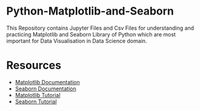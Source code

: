 # Python-Matplotlib-and-Seaborn
This Repository contains Jupyter Files and Csv Files for understanding and practicing Matplotlib and Seaborn Library of Python which are most important for Data Visualisation in Data Science domain.
# Resources
* [Matplotlib Documentation](https://matplotlib.org/stable/index.html)
* [Seaborn Documentation](https://seaborn.pydata.org/index.html#)
* [Matplotlib Tutorial](https://youtube.com/playlist?list=PL-osiE80TeTvipOqomVEeZ1HRrcEvtZB_)
* [Seaborn Tutorial](https://youtube.com/playlist?list=PLtPIclEQf-3cG31dxSMZ8KTcDG7zYng1j)
